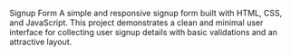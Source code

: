 Signup Form
A simple and responsive signup form built with HTML, CSS, and JavaScript. This project demonstrates a clean and minimal user interface for collecting user signup details with basic validations and an attractive layout.
